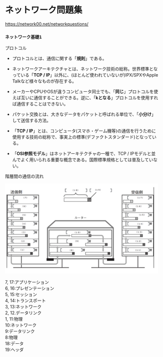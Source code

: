 # ネットワーク問題集
https://network00.net/networkquestions/

### `ネットワーク基礎1`

プロトコル

- プロトコルとは、通信に関する「**規則**」である。

- ネットワークアーキテクチャとは、ネットワーク技術の総称。世界標準となっている「**TCP / IP**」以外に、(ほとんど使われていないが)IPX/SPXやApple Talkなど様々なものが存在する。

- メーカーやCPUやOSが違うコンピュータ同士でも、「**同じ**」プロトコルを使えば互いに通信することができる。逆に、「**kとなる**」プロトコルを使用すれば通信することはできない。

- パケット交換とは、大きなデータをパケットと呼ばれる単位で、「**小分け**」して送信する方法。

- 「**TCP / IP**」とは、コンピュータ(スマホ・ゲーム機等)の通信を行うために使用する技術の総称で、事実上の標準(デファクトスタンダード)となっている。

- 「**OSI参照モデル**」はネットアーキテクチャの一種で、TCP / IPモデルと並んでよく用いられる重要な概念である。国際標準規格としては普及していない。

階層間の通信の流れ

<img width="500" alt="" src="./images/階層間通信.png">

7, 17:アプリケーション  
6, 16:プレゼンテーション  
5, 15:セッション  
4, 14:トランスポート  
3, 13:ネットワーク  
2, 12.データリンク  
1, 11:物理  
10:ネットワーク  
9:データリンク  
8:物理  
18:データ  
19:ヘッダ
